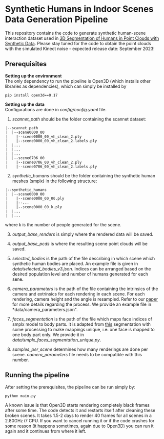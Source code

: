 # Synthetic Humans in Indoor Scenes Data Generation Pipeline
This repository contains the code to generate synthetic human-scene interaction dataset used in [3D Segmentation of Humans in Point Clouds with Synthetic Data](https://arxiv.org/abs/2212.00786). Please stay tuned for the code to obtain the point clouds with the simulated Kinect noise - expected release date: September 2023!

## Prerequisites  

**Setting up the environment**  
The only dependency to run the pipeline is Open3D (which installs other libraries as dependencies), which can simply be installed by
```
pip install open3d==0.17
```
**Setting up the data**  
Configurations are done in *config/config.yaml* file.  

1. *scannet_path* should be the folder containing the scannet dataset:
```
|--scannet_path  
|  |--scene0000_00  
|    |--scene0000_00_vh_clean_2.ply  
|    |--scene0000_00_vh_clean_2.labels.ply  
|  |...  
|  |...  
|  |...  
|  |--scene0706_00  
|    |--scene0706_00_vh_clean_2.ply  
|    |--scene0706_00_vh_clean_2.labels.ply  
```
2. *synthetic_humans* should be the folder containing the synthetic human meshes (smplx) in the following structure:
```
|--synthetic_humans  
|  |--scene0000_00  
|    |--scene0000_00_00.ply  
|    |--...  
|    |--scene0000_00_k.ply  
|  |...  
|  |...  
```
where k is the number of people generated for the scene.  

3. *output_base_renders* is simply where the rendered data will be saved.
   
4. *output_base_pcds* is where the resulting scene point clouds will be saved.

5. *selected_bodies* is the path of the file describing in which scene which synthetic human bodies are placed. An example file is given in *data/selected_bodies_v3.json*. Indices can be arranged based on the desired population level and number of humans generated for each sene.

6. *camera_parameters* is the path of the file containing the intrinsics of the camera and extrinsics for each rendering in each scene. For each rendering, camera height and the angle is resampled. Refer to our [paper](https://arxiv.org/abs/2212.00786) for more details regarding the process. We provide an example file in *data/camera_parameters.json".

7. *faces_segmentation* is the path of the file which maps face indices of smplx model to body parts. It is adapted from [this](https://github.com/Meshcapade/wiki/tree/main/assets/SMPL_body_segmentation/smplx) segmentation with some processing to make mappings unique, i.e. one face is mapped to one body part only. We provide it in *data/smplx_faces_segmentation_unique.py*.

8. *samples_per_scene* determines how many renderings are done per scene. *camera_parameters* file needs to be compatible with this number.

## Running the pipeline
After setting the prerequisites, the pipeline can be run simply by:
```
python main.py
```

A known issue is that Open3D starts rendering completely black frames after some time. The code detects it and restarts itself after cleaning these broken scenes. It takes 1.5-2 days to render 40 frames for all scenes in a 2.80GHz i7 CPU. If you want to cancel running it or if the code crashes for some reason (it happens sometimes, again due to Open3D) you can run it again and it continues from where it left.
